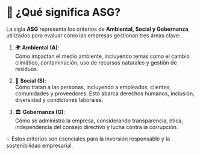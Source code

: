 # 🌱 ¿Qué significa ASG?

La sigla **ASG** representa los criterios de **Ambiental, Social y Gobernanza**, utilizados para evaluar cómo las empresas gestionan tres áreas clave:

1. 🌍 **Ambiental (A)**:  
   Cómo impactan el medio ambiente, incluyendo temas como el cambio climático, contaminación, uso de recursos naturales y gestión de residuos.

2. 🤝 **Social (S)**:  
   Cómo tratan a las personas, incluyendo a empleados, clientes, comunidades y proveedores. Esto abarca derechos humanos, inclusión, diversidad y condiciones laborales.

3. 🏛️ **Gobernanza (G)**:  
   Cómo se administra la empresa, considerando transparencia, ética, independencia del consejo directivo y lucha contra la corrupción.

💡 Estos criterios son esenciales para la inversión responsable y la sostenibilidad empresarial.
